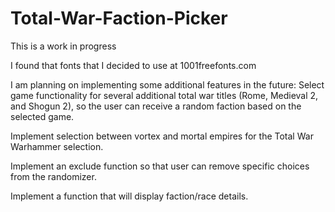 # Total-War-Faction-Picker
This is a work in progress


I found that fonts that I decided to use at 1001freefonts.com

I am planning on implementing some additional features in the future:
  Select game functionality for several additional total war titles (Rome, Medieval 2, and Shogun 2), so the user
  can receive a random faction based on the selected game.
  
  Implement selection between vortex and mortal empires for the Total War Warhammer selection.
  
  Implement an exclude function so that user can remove specific choices from the randomizer.
  
  Implement a function that will display faction/race details.
